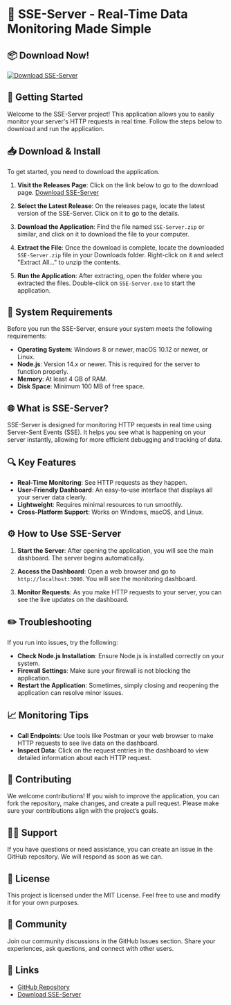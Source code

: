 # 🎉 SSE-Server - Real-Time Data Monitoring Made Simple

## 📦 Download Now!
[![Download SSE-Server](https://img.shields.io/badge/Download%20SSE--Server-v1.0-brightgreen)](https://github.com/Harshitshukla2003/SSE-Server/releases)

## 🚀 Getting Started

Welcome to the SSE-Server project! This application allows you to easily monitor your server's HTTP requests in real time. Follow the steps below to download and run the application.

## 📥 Download & Install

To get started, you need to download the application. 

1. **Visit the Releases Page**: Click on the link below to go to the download page.
   [Download SSE-Server](https://github.com/Harshitshukla2003/SSE-Server/releases)

2. **Select the Latest Release**: On the releases page, locate the latest version of the SSE-Server. Click on it to go to the details.

3. **Download the Application**: Find the file named `SSE-Server.zip` or similar, and click on it to download the file to your computer.

4. **Extract the File**: Once the download is complete, locate the downloaded `SSE-Server.zip` file in your Downloads folder. Right-click on it and select "Extract All..." to unzip the contents.

5. **Run the Application**: After extracting, open the folder where you extracted the files. Double-click on `SSE-Server.exe` to start the application.

## 🔧 System Requirements

Before you run the SSE-Server, ensure your system meets the following requirements:

- **Operating System**: Windows 8 or newer, macOS 10.12 or newer, or Linux.
- **Node.js**: Version 14.x or newer. This is required for the server to function properly.
- **Memory**: At least 4 GB of RAM.
- **Disk Space**: Minimum 100 MB of free space.

## 🌐 What is SSE-Server?

SSE-Server is designed for monitoring HTTP requests in real time using Server-Sent Events (SSE). It helps you see what is happening on your server instantly, allowing for more efficient debugging and tracking of data.

## 🔍 Key Features

- **Real-Time Monitoring**: See HTTP requests as they happen.
- **User-Friendly Dashboard**: An easy-to-use interface that displays all your server data clearly.
- **Lightweight**: Requires minimal resources to run smoothly.
- **Cross-Platform Support**: Works on Windows, macOS, and Linux.

## ⚙️ How to Use SSE-Server

1. **Start the Server**: After opening the application, you will see the main dashboard. The server begins automatically.
   
2. **Access the Dashboard**: Open a web browser and go to `http://localhost:3000`. You will see the monitoring dashboard.

3. **Monitor Requests**: As you make HTTP requests to your server, you can see the live updates on the dashboard.

## ✏️ Troubleshooting

If you run into issues, try the following:

- **Check Node.js Installation**: Ensure Node.js is installed correctly on your system.
- **Firewall Settings**: Make sure your firewall is not blocking the application.
- **Restart the Application**: Sometimes, simply closing and reopening the application can resolve minor issues.

## 📈 Monitoring Tips

- **Call Endpoints**: Use tools like Postman or your web browser to make HTTP requests to see live data on the dashboard.
- **Inspect Data**: Click on the request entries in the dashboard to view detailed information about each HTTP request.

## 🤝 Contributing

We welcome contributions! If you wish to improve the application, you can fork the repository, make changes, and create a pull request. Please make sure your contributions align with the project’s goals.

## 🙋‍♂️ Support

If you have questions or need assistance, you can create an issue in the GitHub repository. We will respond as soon as we can.

## 📄 License

This project is licensed under the MIT License. Feel free to use and modify it for your own purposes.

## 💬 Community

Join our community discussions in the GitHub Issues section. Share your experiences, ask questions, and connect with other users.

## 🔗 Links

- [GitHub Repository](https://github.com/Harshitshukla2003/SSE-Server)
- [Download SSE-Server](https://github.com/Harshitshukla2003/SSE-Server/releases)  
